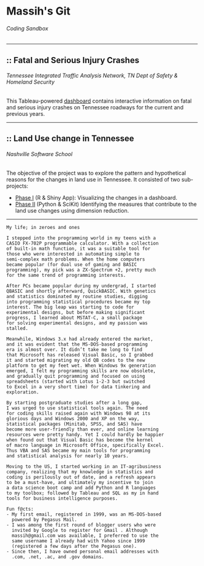 # Massih's Git 
###### Coding Sandbox
------
## :: Fatal and Serious Injury Crashes
###### Tennessee Integrated Traffic Analysis Network, TN Dept of Safety & Homeland Security
This Tableau-powered [dashboard](https://www.tn.gov/content/tn/safety/stats/dashboards.html) contains interactive information on fatal and serious injury crashes on Tennessee roadways for the current and previous years.

------
## :: Land Use change in Tennessee
###### Nashville Software School
The objective of the project was to explore the pattern and hypothetical reasons for the changes in land use in Tennessee.
It consisted of two sub-projects:
- [Phase I](https://github.com/mforootan/TN_Land_Use) (R & Shiny App): Visualizing the changes in a dashboard.
- [Phase II](https://github.com/mforootan/NSS_Capstone) (Python & SciKit) Identifying the measures that contribute to the land use changes using dimension reduction.

------ 

```
My life; in zeroes and ones

I stepped into the programming world in my teens with a 
CASIO FX-702P programmable calculator. With a collection 
of built-in math function, it was a suitable tool for 
those who were interested in automating simple to 
semi-complex math problems. When the home computers 
became popular (for dual use of gaming and BASIC 
programming), my pick was a ZX-Spectrum +2, pretty much 
for the same trend of programming interests. 

After PCs became popular during my undergrad, I started 
QBASIC and shortly afterward, QuickBASIC. With genetics 
and statistics dominated my routine studies, digging 
into programming statistical procedures became my top
interest. The big leap was starting to code for 
experimental designs, but before making significant 
progress, I learned about MSTAT-C, a small package 
for solving experimental designs, and my passion was 
stalled.

Meanwhile, Windows 3.x had already entered the market, 
and it was evident that the MS-DOS-based programming 
era is almost over. It didn’t take me long to find 
that Microsoft has released Visual Basic, so I grabbed 
it and started migrating my old QB codes to the new 
platform to get my feet wet. When Windows 9x generation 
emerged, I felt my programming skills are now obsolete, 
and gradually quit programming and focused on using 
spreadsheets (started with Lotus 1-2-3 but switched 
to Excel in a very short time) for data tinkering and 
exploration.

By starting postgraduate studies after a long gap, 
I was urged to use statistical tools again. The need 
for coding skills raised again with Windows 98 at its 
glorious days and Windows 2000 and XP on the way, 
statistical packages (Minitab, SPSS, and SAS) have 
become more user-friendly than ever, and online learning 
resources were pretty handy. Yet I could hardly be happier 
when found out that Visual Basic has become the kernel 
of macro language in Microsoft Office, specifically Excel. 
Thus VBA and SAS became my main tools for programming 
and statistical analysis for nearly 10 years.

Moving to the US, I started working in an IT-agribusiness 
company, realizing that my knowledge in statistics and 
coding is perilously out of date, and a refresh appears 
to be a must-have, and ultimately my incentive to join 
a data science boot camp and add Python and R languages 
to my toolbox; followed by Tableau and SQL as my in hand 
tools for business intelligence purposes.

Fun f@cts: 
- My first email, registered in 1999, was an MS-DOS-based 
  powered by Pegasus Mail. 
- I was among the first round of blogger users who were 
  invited by Google to register for Gmail . Although 
  massih@gmail.com was available, I preferred to use the 
  same username I already had with Yahoo since 1999 
  (registered a few days after the Pegasus one). 
- Since then, I have owned personal email addresses with 
  .com, .net, .ac, and .gov domains.
```
